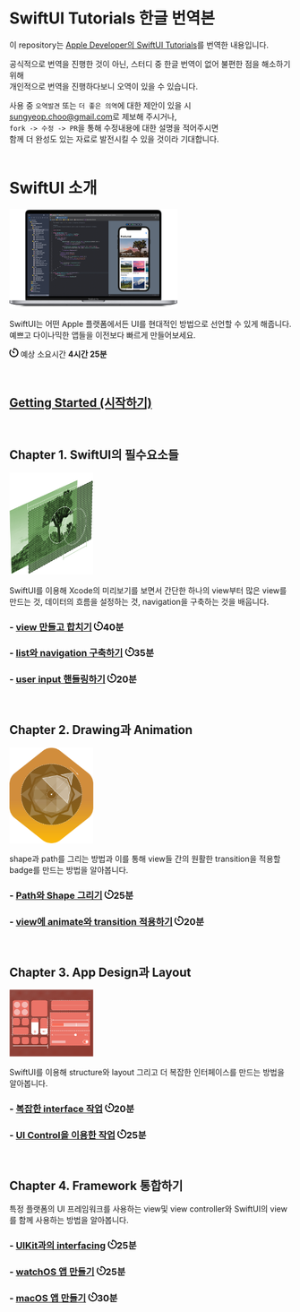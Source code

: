 # SwiftUI Tutorials 한글 번역본

이 repository는 [Apple Developer의 SwiftUI Tutorials](https://developer.apple.com/tutorials/swiftui)를 번역한 내용입니다.

공식적으로 번역을 진행한 것이 아닌, 스터디 중 한글 번역이 없어 불편한 점을 해소하기 위해 <br>
개인적으로 번역을 진행하다보니 오역이 있을 수 있습니다.

사용 중 `오역발견` 또는 `더 좋은 의역`에 대한 제안이 있을 시 <br>
[sungyeop.choo@gmail.com](mailto:sungyeop.choo@gmail.com)로 제보해 주시거나, <br>
`fork -> 수정 -> PR`을 통해 수정내용에 대한 설명을 적어주시면 <br>
함께 더 완성도 있는 자료로 발전시킬 수 있을 것이라 기대합니다.
<br><br>

# SwiftUI 소개

<img alt="overview" src="images/landing/overview.png" style="max-width: 300px" />

SwiftUI는 어떤 Apple 플랫폼에서든 UI를 현대적인 방법으로 선언할 수 있게 해줍니다. <br>
예쁘고 다이나믹한 앱들을 이전보다 빠르게 만들어보세요.

<img alt="time" src="images/landing/time.svg" width="16" height="16" /> 예상 소요시간 **4시간 25분**

<br>

## [Getting Started (시작하기)]()

<br>

## Chapter 1. SwiftUI의 필수요소들

<img alt="swiftui-essentials" src="images/landing/swiftui-essentials.png" style="max-width: 150px" />

SwiftUI를 이용해 Xcode의 미리보기를 보면서 간단한 하나의 view부터 많은 view를 만드는 것, 데이터의 흐름을 설정하는 것, navigation을 구축하는 것을 배웁니다.

### - [view 만들고 합치기]() <img alt="time" src="images/landing/time.svg" width="16" height="16" />40분

### - [list와 navigation 구축하기]() <img alt="time" src="images/landing/time.svg" width="16" height="16" />35분

### - [user input 핸들링하기]() <img alt="time" src="images/landing/time.svg" width="16" height="16" />20분

<br>

## Chapter 2. Drawing과 Animation

<img alt="drawing-animation" src="images/landing/drawing-animation.png" style="max-width: 150px" />

shape과 path를 그리는 방법과 이를 통해 view들 간의 원활한 transition을 적용할 badge를 만드는 방법을 알아봅니다.

### - [Path와 Shape 그리기]() <img alt="time" src="images/landing/time.svg" width="16" height="16" />25분

### - [view에 animate와 transition 적용하기]() <img alt="time" src="images/landing/time.svg" width="16" height="16" />20분

<br>

## Chapter 3. App Design과 Layout

<img alt="layout-app-design" src="images/landing/layout-app-design.png" style="max-width: 150px" />

SwiftUI를 이용해 structure와 layout 그리고 더 복잡한 인터페이스를 만드는 방법을 알아봅니다.

### - [복잡한 interface 작업]() <img alt="time" src="images/landing/time.svg" width="16" height="16" />20분

### - [UI Control을 이용한 작업]() <img alt="time" src="images/landing/time.svg" width="16" height="16" />25분

<br>

## Chapter 4. Framework 통합하기

특정 플랫폼의 UI 프레임워크를 사용하는 view및 view controller와 SwiftUI의 view를 함께 사용하는 방법을 알아봅니다.

### - [UIKit과의 interfacing]() <img alt="time" src="images/landing/time.svg" width="16" height="16" />25분

### - [watchOS 앱 만들기]() <img alt="time" src="images/landing/time.svg" width="16" height="16" />25분

### - [macOS 앱 만들기]() <img alt="time" src="images/landing/time.svg" width="16" height="16" />30분

<br>
